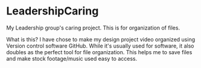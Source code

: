 # LeadershipCaring
My Leadership group's caring project. This is for organization of files.

What is this? I have chose to make my design project video organized using Version control software GitHub. While it's usually used for software, it also doubles as the perfect tool for file organization. This helps me to save files and make stock footage/music used easy to access.
